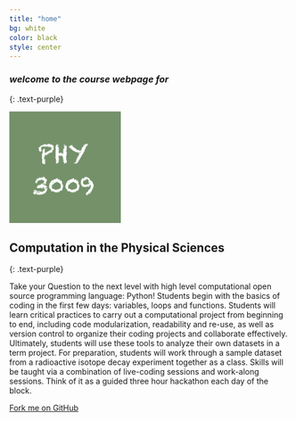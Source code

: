 ```yaml
---
title: "home"
bg: white
color: black
style: center
---
```


### *welcome to the course webpage for*
{: .text-purple}

<span><img height="200" width="200" src="img/PHY3009_logo.png" /></span>

## Computation in the Physical Sciences
{: .text-purple}

Take your Question to the next level with high level computational open source programming 
language: Python! Students begin with the basics of coding in the first few days: 
variables, loops and functions. Students will learn critical practices to carry out a 
computational project from beginning to end, including code modularization, readability 
and re-use, as well as version control to organize their coding projects and collaborate 
effectively. Ultimately, students will use these tools to analyze their own datasets in a 
term project. For preparation, students will work through a sample dataset from a 
radioactive isotope decay experiment together as a class. Skills will be taught via a 
combination of live-coding sessions and work-along sessions. Think of it as a guided three 
hour hackathon each day of the block.

<span id="forkongithub">
  <a href="{{ site.source_link }}" class="bg-blue">
    Fork me on GitHub
  </a>
</span>
